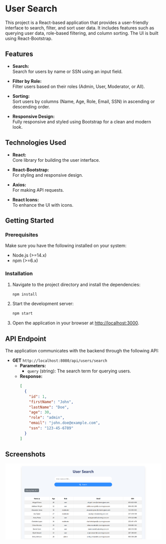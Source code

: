# User Search 

This project is a React-based application that provides a user-friendly interface to search, filter, and sort user data. It includes features such as querying user data, role-based filtering, and column sorting. The UI is built using React-Bootstrap.

## Features

- **Search:**  
  Search for users by name or SSN using an input field.

- **Filter by Role:**  
  Filter users based on their roles (Admin, User, Moderator, or All).

- **Sorting:**  
  Sort users by columns (Name, Age, Role, Email, SSN) in ascending or descending order.

- **Responsive Design:**  
  Fully responsive and styled using Bootstrap for a clean and modern look.

## Technologies Used

- **React:**  
  Core library for building the user interface.

- **React-Bootstrap:**  
  For styling and responsive design.

- **Axios:**  
  For making API requests.

- **React Icons:**  
  To enhance the UI with icons.

## Getting Started

### Prerequisites
Make sure you have the following installed on your system:

- Node.js (>=14.x)
- npm (>=6.x)

### Installation

1. Navigate to the project directory and install the dependencies:
    ```bash
    npm install
    ```

2. Start the development server:
    ```bash
    npm start
    ```

3. Open the application in your browser at [http://localhost:3000](http://localhost:3000).

## API Endpoint
The application communicates with the backend through the following API:

- **GET** `http://localhost:8080/api/users/search`
  - **Parameters:**
    - `query` (string): The search term for querying users.
  - **Response:**
    ```json
    [
      {
        "id": 1,
        "firstName": "John",
        "lastName": "Doe",
        "age": 30,
        "role": "admin",
        "email": "john.doe@example.com",
        "ssn": "123-45-6789"
      }
    ]
    ```

## Screenshots

![alt text](image.png)
  